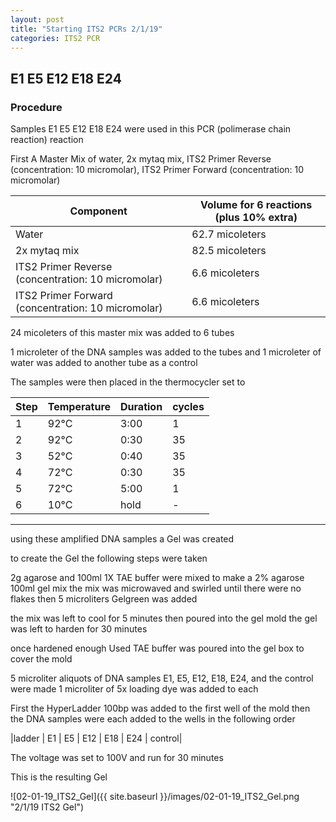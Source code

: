 ```yaml
---
layout: post
title: "Starting ITS2 PCRs 2/1/19"
categories: ITS2 PCR
---
```


## E1 E5 E12 E18 E24

### Procedure

Samples E1 E5 E12 E18 E24 were used in this PCR (polimerase chain reaction) reaction 

First A Master Mix of water, 2x mytaq mix, ITS2 Primer Reverse (concentration: 10 micromolar), ITS2 Primer Forward (concentration: 10 micromolar)


|Component| Volume for 6 reactions (plus 10% extra)|
|---------|---------------------------|
|Water| 62.7 micoleters|
|2x mytaq mix| 82.5 micoleters|
|ITS2 Primer Reverse (concentration: 10 micromolar)| 6.6 micoleters|
|ITS2 Primer Forward (concentration: 10 micromolar)| 6.6 micoleters|

24 micoleters of this master mix was added to 6 tubes 

1 microleter of the DNA samples was added to the tubes and 1 microleter of water was added to another tube as a control

The samples were then placed in the thermocycler set to 

|Step|Temperature|Duration|cycles|
|----|-------|--------|-------|
|1|92°C|3:00|1|
|2|92°C|0:30|35|
|3|52°C|0:40|35|
|4|72°C|0:30|35|
|5|72°C|5:00|1|
|6|10°C|hold|-|

___________
using these amplified DNA samples a Gel was created

to create the Gel the following steps were taken 

2g agarose and 100ml 1X TAE buffer were mixed to make a 2% agarose 100ml gel mix 
the mix was microwaved and swirled until there were no flakes 
then 5 microliters Gelgreen was added

the mix was left to cool for 5 minutes then poured into the gel mold
the gel was left to harden for 30 minutes 

once hardened enough Used TAE buffer was poured into the gel box to cover the mold

5 microliter aliquots of DNA samples E1, E5, E12, E18, E24, and the control were made 
1 microliter of 5x loading dye was added to each

First the HyperLadder 100bp was added to the first well of the mold 
then the DNA samples were each added to the wells in the following order 

|ladder | E1 | E5 | E12 | E18 | E24 | control|

The voltage was set to 100V and run for 30 minutes


This is the resulting Gel

![02-01-19_ITS2_Gel]({{ site.baseurl }}/images/02-01-19_ITS2_Gel.png "2/1/19 ITS2 Gel")